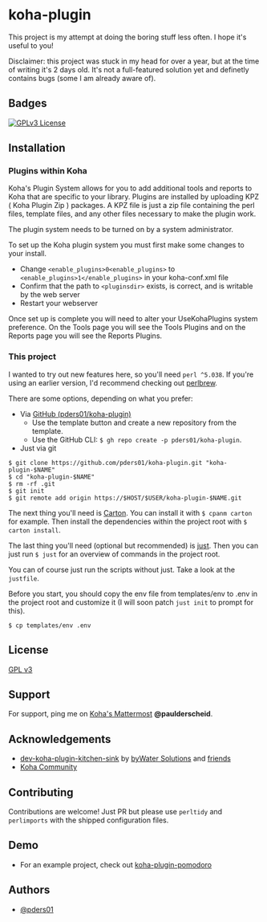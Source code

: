 # koha-plugin

This project is my attempt at doing the boring stuff less often. I hope it's useful to you!

Disclaimer: this project was stuck in my head for over a year, but at the time of writing it's 2 days old.
It's not a full-featured solution yet and definetly contains bugs (some I am already aware of).


## Badges

[![GPLv3 License](https://img.shields.io/badge/License-GPL%20v3-yellow.svg)](https://opensource.org/licenses/)


## Installation

### Plugins within Koha

Koha's Plugin System allows for you to add additional tools and reports to Koha that are specific to your library.
Plugins are installed by uploading KPZ ( Koha Plugin Zip ) packages.
A KPZ file is just a zip file containing the perl files, template files, and any other files necessary to make the plugin work.

The plugin system needs to be turned on by a system administrator.

To set up the Koha plugin system you must first make some changes to your install.

* Change `<enable_plugins>0<enable_plugins>` to `<enable_plugins>1</enable_plugins>` in your koha-conf.xml file
* Confirm that the path to `<pluginsdir>` exists, is correct, and is writable by the web server
* Restart your webserver

Once set up is complete you will need to alter your UseKohaPlugins system preference. On the Tools page you will see the Tools Plugins and on the Reports page you will see the Reports Plugins.

### This project

I wanted to try out new features here, so you'll need `perl ^5.038`. If you're using an earlier version, I'd recommend checking out [perlbrew](https://perlbrew.pl/). 

There are some options, depending on what you prefer:
- Via [GitHub (pders01/koha-plugin)](https://github.com/pders01/koha-plugin)
    - Use the template button and create a new repository from the template.
    - Use the GitHub CLI: `$ gh repo create -p pders01/koha-plugin`.
- Just via git
```console
$ git clone https://github.com/pders01/koha-plugin.git "koha-plugin-$NAME"
$ cd "koha-plugin-$NAME"
$ rm -rf .git
$ git init
$ git remote add origin https://$HOST/$USER/koha-plugin-$NAME.git
```

The next thing you'll need is [Carton](https://metacpan.org/pod/Carton). You can install it with `$ cpanm carton` for example.
Then install the dependencies within the project root with `$ carton install`.

The last thing you'll need (optional but recommended) is [just](https://just.systems/).
Then you can just run `$ just` for an overview of commands in the project root.

You can of course just run the scripts without just. Take a look at the `justfile`.

Before you start, you should copy the env file from templates/env to .env in the project root and customize it (I will soon patch `just init` to prompt for this).
```console
$ cp templates/env .env
```

## License

[GPL v3](https://github.com/pders01/koha-plugin?tab=GPL-3.0-1-ov-file#readme)


## Support

For support, ping me on [Koha's Mattermost](https://chat.koha-community.org) __@paulderscheid__.


## Acknowledgements

 - [dev-koha-plugin-kitchen-sink](https://github.com/bywatersolutions/dev-koha-plugin-kitchen-sink) by [byWater Solutions](https://bywatersolutions.com) and [friends](https://chat.koha-community.org)
 - [Koha Community](https://koha-community.org)


## Contributing

Contributions are welcome! Just PR but please use `perltidy` and `perlimports` with the shipped configuration files.


## Demo

- For an example project, check out [koha-plugin-pomodoro](https://github.com/pders01/koha-plugin-pomodoro)


## Authors

- [@pders01](https://www.github.com/pders01)

